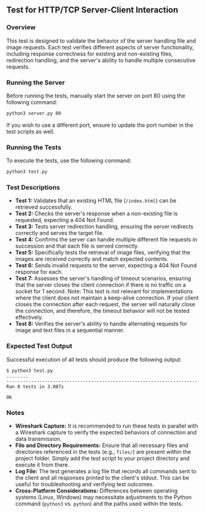 
## Test for HTTP/TCP Server-Client Interaction

### Overview
This test is designed to validate the behavior of the server handling file and image requests. Each test verifies different aspects of server functionality, including response correctness for existing and non-existing files, redirection handling, and the server's ability to handle multiple consecutive requests.

### Running the Server
Before running the tests, manually start the server on port 80 using the following command:

```bash
python3 server.py 80
```

If you wish to use a different port, ensure to update the port number in the test scripts as well.

### Running the Tests
To execute the tests, use the following command:

```bash
python3 test.py
```

### Test Descriptions
- **Test 1:** Validates that an existing HTML file (`/index.html`) can be retrieved successfully.
- **Test 2:** Checks the server's response when a non-existing file is requested, expecting a 404 Not Found.
- **Test 3:** Tests server redirection handling, ensuring the server redirects correctly and serves the target file.
- **Test 4:** Confirms the server can handle multiple different file requests in succession and that each file is served correctly.
- **Test 5:** Specifically tests the retrieval of image files, verifying that the images are received correctly and match expected contents.
- **Test 6:** Sends invalid requests to the server, expecting a 404 Not Found response for each.
- **Test 7:** Assesses the server's handling of timeout scenarios, ensuring that the server closes the client connection if there is no traffic on a socket for 1 second. Note: This test is not relevant for implementations where the client does not maintain a keep-alive connection. If your client closes the connection after each request, the server will naturally close the connection, and therefore, the timeout behavior will not be tested effectively.
- **Test 8:** Verifies the server's ability to handle alternating requests for image and text files in a sequential manner.

### Expected Test Output
Successful execution of all tests should produce the following output:

```
$ python3 test.py
........
----------------------------------------------------------------------
Ran 8 tests in 3.087s

OK
```

### Notes
- **Wireshark Capture:** It is recommended to run these tests in parallel with a Wireshark capture to verify the expected behaviors of connection and data transmission.
- **File and Directory Requirements:** Ensure that all necessary files and directories referenced in the tests (e.g., `files/`) are present within the project folder. Simply add the test script to your project directory and execute it from there.
- **Log File:** The test generates a log file that records all commands sent to the client and all responses printed to the client's stdout. This can be useful for troubleshooting and verifying test outcomes.
- **Cross-Platform Considerations:** Differences between operating systems (Linux, Windows) may necessitate adjustments to the Python command (`python3` vs. `python`) and the paths used within the tests.
